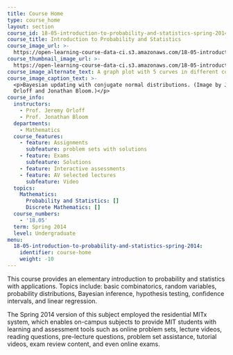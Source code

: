 ```yaml
---
title: Course Home
type: course_home
layout: section
course_id: 18-05-introduction-to-probability-and-statistics-spring-2014
course_title: Introduction to Probability and Statistics
course_image_url: >-
  https://open-learning-course-data-ci.s3.amazonaws.com/18-05-introduction-to-probability-and-statistics-spring-2014/c16c76a278bc037b6226b880e87201b4_18-05s14.jpg
course_thumbnail_image_url: >-
  https://open-learning-course-data-ci.s3.amazonaws.com/18-05-introduction-to-probability-and-statistics-spring-2014/3d9d34ea049f2ce8ac14bb1d7a4f9e23_18-05s14-th.jpg
course_image_alternate_text: A graph plot with 5 curves in different colors.
course_image_caption_text: >-
  <p>Bayesian updating with conjugate normal distributions. (Image by Jerry
  Orloff and Jonathan Bloom.)</p>
course_info:
  instructors:
    - Prof. Jeremy Orloff
    - Prof. Jonathan Bloom
  departments:
    - Mathematics
  course_features:
    - feature: Assignments
      subfeature: problem sets with solutions
    - feature: Exams
      subfeature: Solutions
    - feature: Interactive assessments
    - feature: AV selected lectures
      subfeature: Video
  topics:
    Mathematics:
      Probability and Statistics: []
      Discrete Mathematics: []
  course_numbers:
    - '18.05'
  term: Spring 2014
  level: Undergraduate
menu:
  18-05-introduction-to-probability-and-statistics-spring-2014:
    identifier: course-home
    weight: -10
---
```

This course provides an elementary introduction to probability and statistics with applications. Topics include: basic combinatorics, random variables, probability distributions, Bayesian inference, hypothesis testing, confidence intervals, and linear regression.

The Spring 2014 version of this subject employed the residential MITx system, which enables on-campus subjects to provide MIT students with learning and assessment tools such as online problem sets, lecture videos, reading questions, pre-lecture questions, problem set assistance, tutorial videos, exam review content, and even online exams.
